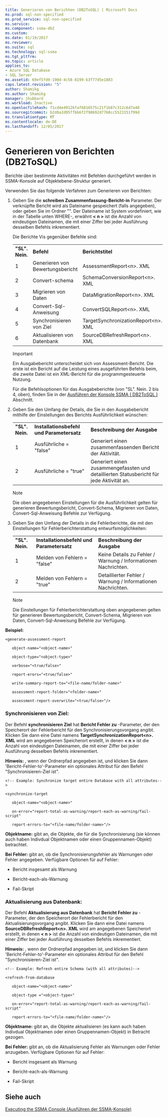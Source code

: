 ```yaml
---
title: Generieren von Berichten (DB2ToSQL) | Microsoft Docs
ms.prod: sql-non-specified
ms.prod_service: sql-non-specified
ms.service: 
ms.component: ssma-db2
ms.custom: 
ms.date: 01/19/2017
ms.reviewer: 
ms.suite: sql
ms.technology: sql-ssma
ms.tgt_pltfrm: 
ms.topic: article
applies_to:
- Azure SQL Database
- SQL Server
ms.assetid: 69ef5fd9-190d-4c58-8199-b3f77d5e1883
caps.latest.revision: "5"
author: Shamikg
ms.author: Shamikg
manager: jhubbard
ms.workload: Inactive
ms.openlocfilehash: f1cd4e49126faf6816575c21f1b87c312c6d7a48
ms.sourcegitcommit: b2d8a2d95ffbb6f2f98692d7760cc5523151f99d
ms.translationtype: MT
ms.contentlocale: de-DE
ms.lasthandoff: 12/05/2017
---
```

# <a name="generating-reports-db2tosql"></a>Generieren von Berichten (DB2ToSQL)
Berichte über bestimmte Aktivitäten mit Befehlen durchgeführt werden in SSMA-Konsole auf Objektebene-Struktur generiert.  
  
Verwenden Sie das folgende Verfahren zum Generieren von Berichten:  
  
1.  Geben Sie die **schreiben Zusammenfassung-Bericht-in** Parameter. Der verknüpfte Bericht wird als Dateiname gespeichert (falls angegeben), oder geben Sie im Ordner "". Der Dateiname ist System vordefiniert, wie in der Tabelle unten WHERE-, erwähnt  **&lt; n &gt;**  ist die Anzahl von eindeutigen Dateinamen, die mit einer Ziffer bei jeder Ausführung desselben Befehls inkrementiert.  
  
    Die Berichte Vis gegenüber Befehle sind:  
  
    ||||  
    |-|-|-|  
    |**"SL". Nein.**|**Befehl**|**Berichtstitel**|  
    |1|Generieren von Bewertungsbericht|AssessmentReport&lt;n&gt;. XML|  
    |2|Convert-schema|SchemaConversionReport&lt;n&gt;. XML|  
    |3|Migrieren von Daten|DataMigrationReport&lt;n&gt;. XML|  
    |4|Convert-Sql-Anweisung|ConvertSQLReport&lt;n&gt;. XML|  
    |5|Synchronisieren von Ziel|TargetSynchronizationReport&lt;n&gt;. XML|  
    |6|Aktualisieren von Datenbank|SourceDBRefreshReport&lt;n&gt;. XML|  
  
    > [!IMPORTANT]  
    > Ein Ausgabebericht unterscheidet sich von Assessment-Bericht. Die erste ist ein Bericht auf die Leistung eines ausgeführten Befehls beim, die zweite Datei ist ein XML-Bericht für die programmgesteuerte Nutzung.  
  
    Für die Befehlsoptionen für das Ausgabeberichte (von "SL". Nein. 2 bis 4, oben), finden Sie in der [Ausführen der Konsole SSMA &#40; DB2ToSQL &#41;](../../ssma/db2/executing-the-ssma-console-db2tosql.md) Abschnitt.  
  
2.  Geben Sie den Umfang der Details, die Sie in den Ausgabebericht mithilfe der Einstellungen des Berichts Ausführlichkeit wünschen:  
  
    ||||  
    |-|-|-|  
    |**"SL". Nein.**|**Installationsbefehl und Parametersatz**|**Beschreibung der Ausgabe**|  
    |1|Ausführliche = "false"|Generiert einen zusammenfassenden Bericht der Aktivität.|  
    |2|Ausführliche = "true"|Generiert einen zusammengefassten und detaillierten Statusbericht für jede Aktivität an.|  
  
    > [!NOTE]  
    > Die oben angegebenen Einstellungen für die Ausführlichkeit gelten für generieren Bewertungsbericht, Convert-Schema, Migrieren von Daten, Convert-Sql-Anweisung Befehle zur Verfügung.  
  
3.  Geben Sie den Umfang der Details in die Fehlerberichte, die mit den Einstellungen für Fehlerberichterstattung entwurfsmöglichkeiten:  
  
    ||||  
    |-|-|-|  
    |**"SL". Nein.**|**Installationsbefehl und Parametersatz**|**Beschreibung der Ausgabe**|  
    |1|Melden von Fehlern = "false"|Keine Details zu Fehler / Warnung / Informationen Nachrichten.|  
    |2|Melden von Fehlern = "true"|Detaillierter Fehler / Warnung / Informationen Nachrichten.|  
  
    > [!NOTE]  
    > Die Einstellungen für Fehlerberichterstattung oben angegebenen gelten für generieren Bewertungsbericht, Convert-Schema, Migrieren von Daten, Convert-Sql-Anweisung Befehle zur Verfügung.  
  
**Beispiel:**  
  
```  
<generate-assessment-report  
  
   object-name="<object-name>"  
  
   object-type="<object-type>"  
  
   verbose="<true/false>"  
  
   report-erors="<true/false>"  
  
   write-summary-report-to="<file-name/folder-name>"  
  
   assessment-report-folder="<folder-name>"  
  
   assessment-report-overwrite="<true/false>"/>  
```  
  
### <a name="synchronize-target"></a>Synchronisieren von Ziel:  
Der Befehl **synchronisieren Ziel** hat **Bericht Fehler zu** -Parameter, der den Speicherort der Fehlerbericht für den Synchronisierungsvorgang angibt. Klicken Sie dann eine Datei namens **TargetSynchronizationReport&lt;n&gt;. XML** wird am angegebenen Speicherort erstellt, in denen  **&lt; n &gt;**  ist die Anzahl von eindeutigen Dateinamen, die mit einer Ziffer bei jeder Ausführung desselben Befehls inkrementiert.  
  
**Hinweis:** , wenn der Ordnerpfad angegeben ist, und klicken Sie dann 'Bericht-Fehler-to'-Parameter ein optionales Attribut für den Befehl "Synchronisieren-Ziel ist".  
  
```  
<!-- Example: Synchronize target entire Database with all attributes-->  
  
<synchronize-target  
  
   object-name="<object-name>"  
  
   on-error="report-total-as-warning/report-each-as-warning/fail-script"  
  
   report-errors-to="<file-name/folder-name>"/>  
```  
**Objektname:** gibt an, die Objekte, die für die Synchronisierung (sie können auch haben Indivdual Objektnamen oder einen Gruppennamen-Objekt) betrachtet.  
  
**Bei Fehler:** gibt an, ob die Synchronisierungsfehler als Warnungen oder Fehler angegeben. Verfügbare Optionen für auf Fehler:  
  
-   Bericht insgesamt als Warnung  
  
-   Bericht-each-als-Warnung  
  
-   Fail-Skript  
  
### <a name="refresh-from-database"></a>Aktualisierung aus Datenbank:  
Der Befehl **Aktualisierung aus Datenbank** hat **Bericht Fehler zu** -Parameter, der den Speicherort der Fehlerbericht für den Aktualisierungsvorgang angibt. Klicken Sie dann eine Datei namens **SourceDBRefreshReport&lt;n&gt;. XML** wird am angegebenen Speicherort erstellt, in denen  **&lt; n &gt;**  ist die Anzahl von eindeutigen Dateinamen, die mit einer Ziffer bei jeder Ausführung desselben Befehls inkrementiert.  
  
**Hinweis:** , wenn der Ordnerpfad angegeben ist, und klicken Sie dann 'Bericht-Fehler-to'-Parameter ein optionales Attribut für den Befehl "Synchronisieren-Ziel ist".  
  
```  
<!-- Example: Refresh entire Schema (with all attributes)-->  
  
<refresh-from-database  
  
   object-name="<object-name>"  
  
   object-type ="<object-type>"  
  
   on-error="report-total-as-warning/report-each-as-warning/fail-script"  
  
   report-errors-to="<file-name/folder-name>"/>  
```  
**Objektname:** gibt an, die Objekte aktualisieren (es kann auch haben Indivdual Objektnamen oder einen Gruppennamen-Objekt) in Betracht gezogen.  
  
**Bei Fehler:** gibt an, ob die Aktualisierung Fehler als Warnungen oder Fehler anzugeben. Verfügbare Optionen für auf Fehler:  
  
-   Bericht insgesamt als Warnung  
  
-   Bericht-each-als-Warnung  
  
-   Fail-Skript  
  
## <a name="see-also"></a>Siehe auch  
[Executing the SSMA Console (Ausführen der SSMA-Konsole)](http://msdn.microsoft.com/en-us/ce63f633-067d-4f04-b8e9-e1abd7ec740b)  
  
